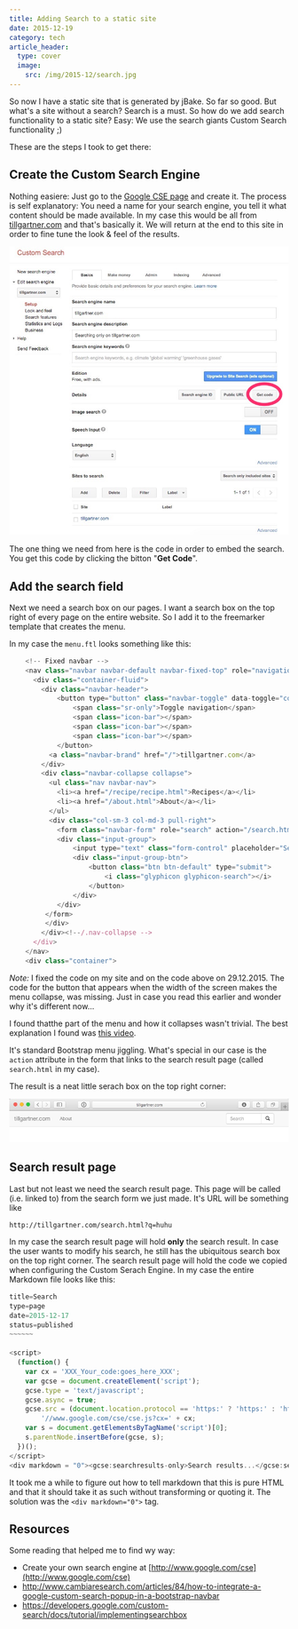 ```yaml
---
title: Adding Search to a static site
date: 2015-12-19
category: tech
article_header:
  type: cover
  image:
    src: /img/2015-12/search.jpg
---
```


So now I have a static site that is generated by jBake. So far so good. But what's a site without a search? Search is a must. So how do we add search functionality to a static site? Easy: We use the search giants Custom Search functionality ;)

These are the steps I took to get there:

## Create the Custom Search Engine
Nothing easiere: Just go to the [Google CSE page](http://www.google.com/cse) and create it. The process is self explanatory: You need a name for your search engine, you tell it what content should be made available. In my case this would be all from [tillgartner.com](tillgartner.com) and that's basically it. We will return at the end to this site in order to fine tune the look & feel of the results.

![Google CSE administration](/img/2015-12-19_search_engine/Custom_Search_-_Basic.jpg)

The one thing we need from here is the code in order to embed the search. You get this code by clicking the bitton "**Get Code**".

## Add the search field 
Next we need a search box on our pages. I want a search box on the top right of every page on the entire website. So I add it to the freemarker template that creates the menu. 

In my case the `menu.ftl` looks something like this:

```javascript
	<!-- Fixed navbar -->
    <nav class="navbar navbar-default navbar-fixed-top" role="navigation">
      <div class="container-fluid">
        <div class="navbar-header">
            <button type="button" class="navbar-toggle" data-toggle="collapse" data-target=".navbar-collapse">
                <span class="sr-only">Toggle navigation</span>
                <span class="icon-bar"></span>
                <span class="icon-bar"></span>
                <span class="icon-bar"></span>
            </button>
          <a class="navbar-brand" href="/">tillgartner.com</a>
        </div>
        <div class="navbar-collapse collapse">
          <ul class="nav navbar-nav">
			<li><a href="/recipe/recipe.html">Recipes</a></li>
            <li><a href="/about.html">About</a></li>
          </ul>
		  <div class="col-sm-3 col-md-3 pull-right">
		  	<form class="navbar-form" role="search" action="/search.html">
		    <div class="input-group">
		    	<input type="text" class="form-control" placeholder="Search" name="q">
		        <div class="input-group-btn">
		        	<button class="btn btn-default" type="submit">
                    	<i class="glyphicon glyphicon-search"></i>
					</button>
		        </div>
		    </div>
		 </form>
		 </div>
        </div><!--/.nav-collapse -->
      </div>
    </nav>
    <div class="container">
```		

_Note:_ I fixed the code on my site and on the code above on 29.12.2015. The code for the button that appears when the width of the screen makes the menu collapse, was missing. Just in case you read this earlier and wonder why it's different now...

I found thatthe part of the menu and how it collapses wasn't trivial. The best explanation I found was [this video](https://bootstrapbay.com/blog/bootstrap-tutorial-navbar/).

It's standard Bootstrap menu jiggling. What's special in our case is the `action` attribute in the form that links to the search result page (called `search.html` in my case).

The result is a neat little serach box on the top right corner:

![Search box](/img/2015-12-19_search_engine/search_box.jpg)

## Search result page
Last but not least we need the search result page. This page will be called (i.e. linked to) from the search form we just made. It's URL will be something like 

```
http://tillgartner.com/search.html?q=huhu
```

In my case the search result page will hold **only** the search result. In case the user wants to modify his search, he still has the ubiquitous search box on the top right corner.
The search result page will hold the code we copied when configuring the Custom Serach Engine. In my case the entire Markdown file looks like this:

```javascript
title=Search
type=page
date=2015-12-17
status=published
~~~~~~

<script>
  (function() {
    var cx = 'XXX_Your_code:goes_here_XXX';
    var gcse = document.createElement('script');
    gcse.type = 'text/javascript';
    gcse.async = true;
    gcse.src = (document.location.protocol == 'https:' ? 'https:' : 'http:') +
        '//www.google.com/cse/cse.js?cx=' + cx;
    var s = document.getElementsByTagName('script')[0];
    s.parentNode.insertBefore(gcse, s);
  })();
</script>
<div markdown = "0"><gcse:searchresults-only>Search results...</gcse:searchresults-only></div>
```

It took me a while to figure out how to tell markdown that this is pure HTML and that it should take it as such without transforming or quoting it. The solution was the `<div markdown="0">` tag.

## Resources

Some reading that helped me to find wy way:

* Create your own search engine at [http://www.google.com/cse](http://www.google.com/cse)
* http://www.cambiaresearch.com/articles/84/how-to-integrate-a-google-custom-search-popup-in-a-bootstrap-navbar
* https://developers.google.com/custom-search/docs/tutorial/implementingsearchbox

